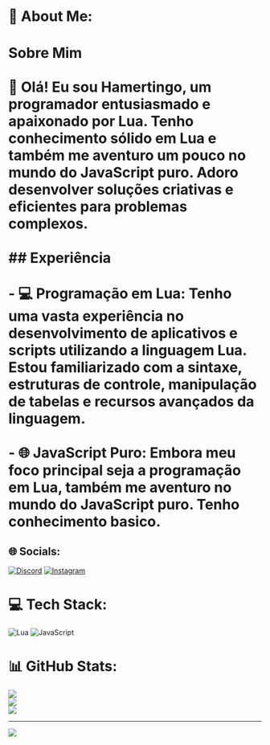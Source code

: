 # 💫 About Me:
# Sobre Mim<br><br>👋 Olá! Eu sou Hamertingo, um programador entusiasmado e apaixonado por Lua. Tenho conhecimento sólido em Lua e também me aventuro um pouco no mundo do JavaScript puro. Adoro desenvolver soluções criativas e eficientes para problemas complexos.<br><br>## Experiência<br><br>- 💻 **Programação em Lua:** Tenho uma vasta experiência no desenvolvimento de aplicativos e scripts utilizando a linguagem Lua. Estou familiarizado com a sintaxe, estruturas de controle, manipulação de tabelas e recursos avançados da linguagem.<br><br>- 🌐 **JavaScript Puro:** Embora meu foco principal seja a programação em Lua, também me aventuro no mundo do JavaScript puro. Tenho conhecimento basico.

## 🌐 Socials:
[![Discord](https://img.shields.io/badge/Discord-%237289DA.svg?logo=discord&logoColor=white)](https://discord.gg/https://discord.gg/rQzqRrpzQz) [![Instagram](https://img.shields.io/badge/Instagram-%23E4405F.svg?logo=Instagram&logoColor=white)](https://instagram.com/Hamerti015) 

# 💻 Tech Stack:
![Lua](https://img.shields.io/badge/lua-%232C2D72.svg?style=plastic&logo=lua&logoColor=white) ![JavaScript](https://img.shields.io/badge/javascript-%23323330.svg?style=plastic&logo=javascript&logoColor=%23F7DF1E)
# 📊 GitHub Stats:
![](https://github-readme-stats.vercel.app/api?username=Hamertingo&theme=dracula&hide_border=false&include_all_commits=false&count_private=false)<br/>
![](https://github-readme-streak-stats.herokuapp.com/?user=Hamertingo&theme=dracula&hide_border=false)<br/>
![](https://github-readme-stats.vercel.app/api/top-langs/?username=Hamertingo&theme=dracula&hide_border=false&include_all_commits=false&count_private=false&layout=compact)

---
[![](https://visitcount.itsvg.in/api?id=Hamertingo&icon=0&color=0)](https://visitcount.itsvg.in)

<!-- Proudly created with GPRM ( https://gprm.itsvg.in ) -->
